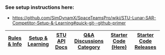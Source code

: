 ### See setup instructions here: 
- https://github.com/SimDynamX/SpaceTeamsPro/wiki/STU-Lunar-SAR-Competitor-Setup-&-Learning#quick-git--github-primer

| [Rules & Info](https://github.com/SimDynamX/SpaceTeamsPro/discussions/33) | [Setup & Learning](https://github.com/SimDynamX/SpaceTeamsPro/wiki/STU-Lunar-SAR-Competitor-Setup-&-Learning) | [STU API Docs](https://github.com/SimDynamX/SpaceTeamsPro/wiki/STU-Lunar-SAR-API-Docs) | [Q&A Discussions Category](https://github.com/SimDynamX/SpaceTeamsPro/discussions/categories/2024-lunar-sar-competition-q-a) | [Starter Code (Here)](https://github.com/SimDynamX/STU_Lunar_SAR) | [Starter Code Releases](https://github.com/SimDynamX/STU_Lunar_SAR/releases)
| ----- | ----- | ----- | ----- | ----- | ----- |
